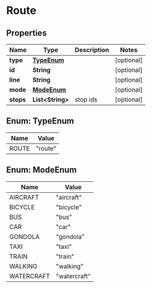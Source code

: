 # Route

## Properties
Name | Type | Description | Notes
------------ | ------------- | ------------- | -------------
**type** | [**TypeEnum**](#TypeEnum) |  |  [optional]
**id** | **String** |  |  [optional]
**line** | **String** |  |  [optional]
**mode** | [**ModeEnum**](#ModeEnum) |  |  [optional]
**stops** | **List&lt;String&gt;** | stop ids |  [optional]

<a name="TypeEnum"></a>
## Enum: TypeEnum
Name | Value
---- | -----
ROUTE | &quot;route&quot;

<a name="ModeEnum"></a>
## Enum: ModeEnum
Name | Value
---- | -----
AIRCRAFT | &quot;aircraft&quot;
BICYCLE | &quot;bicycle&quot;
BUS | &quot;bus&quot;
CAR | &quot;car&quot;
GONDOLA | &quot;gondola&quot;
TAXI | &quot;taxi&quot;
TRAIN | &quot;train&quot;
WALKING | &quot;walking&quot;
WATERCRAFT | &quot;watercraft&quot;
